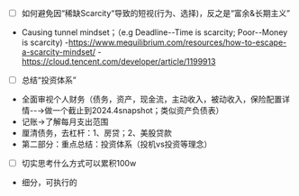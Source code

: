 - [ ] 如何避免因“稀缺Scarcity“导致的短视(行为、选择)，反之是“富余&长期主义”
- Causing tunnel mindset；（e.g Deadline--Time is scarcity; Poor--Money is scarcity)
-https://www.mequilibrium.com/resources/how-to-escape-a-scarcity-mindset/
-https://cloud.tencent.com/developer/article/1199913

- [ ] 总结“投资体系”
- 全面审视个人财务（债务，资产，现金流，主动收入，被动收入，保险配置详情--→做一个截止到2024.4snapshot；类似资产负债表）
- 记账→了解每月支出范围
- 厘清债务，去杠杆：1、房贷；2、美股贷款
- 第二部分：重点总结：投资体系（投机vs投资等理念）

- [ ] 切实思考什么方式可以累积100w
- 细分，可执行的